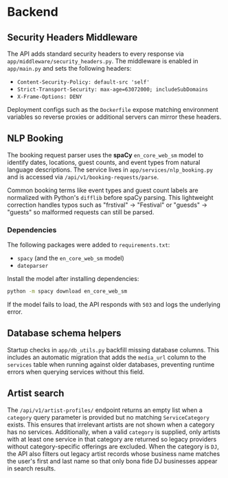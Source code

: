# Backend

## Security Headers Middleware

The API adds standard security headers to every response via
`app/middleware/security_headers.py`. The middleware is enabled in
`app/main.py` and sets the following headers:

- `Content-Security-Policy: default-src 'self'`
- `Strict-Transport-Security: max-age=63072000; includeSubDomains`
- `X-Frame-Options: DENY`

Deployment configs such as the `Dockerfile` expose matching environment
variables so reverse proxies or additional servers can mirror these
headers.

## NLP Booking

The booking request parser uses the **spaCy** `en_core_web_sm` model to
identify dates, locations, guest counts, and event types from natural
language descriptions. The service lives in `app/services/nlp_booking.py`
and is accessed via `/api/v1/booking-requests/parse`.

Common booking terms like event types and guest count labels are
normalized with Python's `difflib` before spaCy parsing. This lightweight
correction handles typos such as "frstival" → "Festival" or "guesds" →
"guests" so malformed requests can still be parsed.

### Dependencies

The following packages were added to `requirements.txt`:

- `spacy` (and the `en_core_web_sm` model)
- `dateparser`

Install the model after installing dependencies:

```bash
python -m spacy download en_core_web_sm
```

If the model fails to load, the API responds with `503` and logs the
underlying error.

## Database schema helpers

Startup checks in `app/db_utils.py` backfill missing database columns. This includes
an automatic migration that adds the `media_url` column to the `services` table when
running against older databases, preventing runtime errors when querying services
without this field.

## Artist search

The `/api/v1/artist-profiles/` endpoint returns an empty list when a `category`
query parameter is provided but no matching `ServiceCategory` exists. This
ensures that irrelevant artists are not shown when a category has no services.
Additionally, when a valid `category` is supplied, only artists with at least
one service in that category are returned so legacy providers without
category-specific offerings are excluded. When the category is `DJ`, the API
also filters out legacy artist records whose business name matches the user's
first and last name so that only bona fide DJ businesses appear in search
results.

